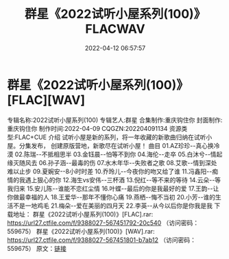 ﻿---
title: 群星《2022试听小屋系列(100)》FLACWAV
date: 2022-04-12 06:57:57
categories: 新碟专辑、稀有等精品
tags: 国语流行
---
# 群星《2022试听小屋系列(100)》[FLAC][WAV]

专辑名称:2022试听小屋系列(100)
专辑艺人:群星
合集制作:重庆钩住你
封面制作:重庆钩住你
制作时间:2022-04-09
CQGZN:202204091134
资源类型:FLAC+CUE
介绍
试听小屋是新的系列，将一年收藏的新歌曲归纳在试听小屋。分集发布，
创建原版营地，新歌尽在试听小屋！
曲目
01.AZ珍珍--真心换冷漠
02.陈瑞--不抵相思半
03.金钰晨--怕等不到你
04.海伦--走卒
05.白沐兮--情起缘灭随风去
06.孙子涵--最毒的伤
07.水木年华--失败者之歌
08.艾歌--情到深处 难以止步
09.夏婉安--8小时时差
10.乔玲儿--今夜你的吻又给了谁
11.冯鑫阳--痴情的我遇上狠心的你
12.海生vs安伟--三杯酒
13.倪红--等不来的等待
14.云朵--等我归来
15.安儿陈--谁能不恋红尘情
16.叶蝶--最后的你是我最好的爱
17.王韵--让你做最幸福的人
18.王爱华--那年不懂你心痛
19.燕栖--悔不当初
20.小芳--谁的生活不是一地鸡毛
21.梅朵--爱在美丽的四月天
22.李英--从今以后你是你我是我
下载地址：
群星《2022试听小屋系列(100)》[FLAC].rar: https://url27.ctfile.com/f/9388027-567451792-20c540
（访问密码：559675）
群星《2022试听小屋系列(100)》[WAV].rar: https://url27.ctfile.com/f/9388027-567451801-b7ab12
（访问密码：559675）
原文：[链接](https://blog.sina.com.cn/s/blog_1647c7e7601030wmr.html)